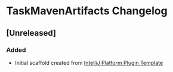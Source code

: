 <!-- Keep a Changelog guide -> https://keepachangelog.com -->

# TaskMavenArtifacts Changelog

## [Unreleased]
### Added
- Initial scaffold created from [IntelliJ Platform Plugin Template](https://github.com/JetBrains/intellij-platform-plugin-template)
